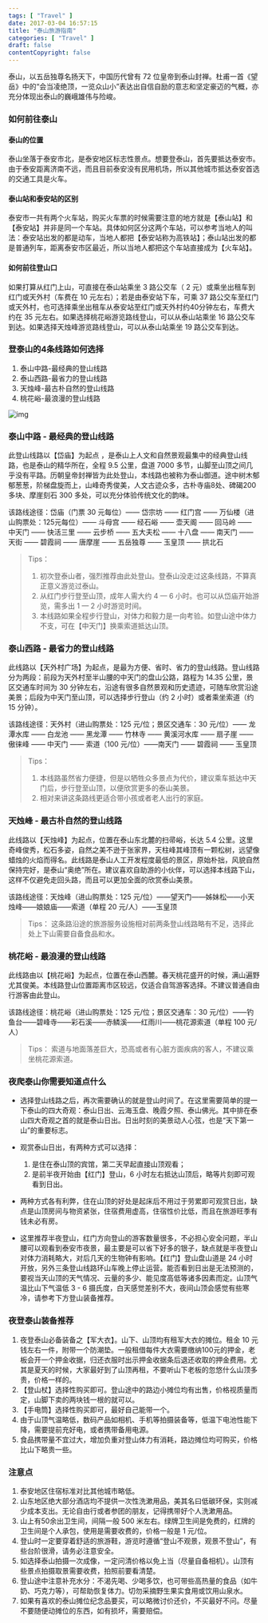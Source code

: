 ```yaml
---
tags: [ "Travel" ]
date: 2017-03-04 16:57:15
title: "泰山旅游指南"
categories: [ "Travel" ]
draft: false
contentCopyright: false
---
```


泰山，以五岳独尊名扬天下，中国历代曾有 72 位皇帝到泰山封禅。杜甫一首《望岳》中的“会当凌绝顶，一览众山小”表达出自信自励的意志和坚定豪迈的气概，亦充分体现出泰山的巍峨雄伟与险峻。

<!--more-->

### 如何前往泰山

#### 泰山的位置

泰山坐落于泰安市北，是泰安地区标志性景点。想要登泰山，首先要抵达泰安市。由于泰安距离济南不远，而且目前泰安没有民用机场，所以其他城市抵达泰安首选的交通工具是火车。

#### 泰山站和泰安站的区别

泰安市一共有两个火车站，购买火车票的时候需要注意的地方就是【泰山站】和【泰安站】并非是同一个车站。具体如何区分这两个车站，可以参考当地人的叫法：泰安站出发的都是动车，当地人都把【泰安站称为高铁站】；泰山站出发的都是普通列车，距离泰安市区最近，所以当地人都把这个车站直接成为【火车站】。

#### 如何前往登山口

如果打算从红门上山，可直接在泰山站乘坐 3 路公交车（ 2 元）或乘坐出租车到红门或天外村（车费在 10 元左右）；若是由泰安站下车，可乘 37 路公交车至红门或天外村，也可选择乘坐出租车从泰安站至红门或天外村约40分钟左右，车费大约在 35 元左右。如果选择桃花峪游览路线登山，可以从泰山站乘坐 16 路公交车到达。如果选择天烛峰游览路线登山，可以从泰山站乘坐 19 路公交车到达。

### 登泰山的4条线路如何选择

1. 泰山中路-最经典的登山线路
2. 泰山西路-最省力的登山线路
3. 天烛峰-最古朴自然的登山线路
4. 桃花峪-最浪漫的登山线路

![img](https://tc.tosone.cn/20190703180529.jpeg)

### 泰山中路 - 最经典的登山线路
此登山线路以【岱庙】为起点 ，是泰山上人文和自然景观最集中的经典登山线路，也是泰山的精华所在，全程 9.5 公里，盘道 7000 多节，山脚至山顶之间几乎没有平路。历朝皇帝封禅皆为此处登山，本线路也被称为泰山御道。途中树木郁郁葱葱，阶梯盘旋而上，山峰奇秀俊美，人文古迹众多，古朴寺庙8处、碑碣200多块、摩崖刻石 300 多处，可以充分体验传统文化的韵味。


该路线途径：岱庙（门票 30 元每位）—— 岱宗坊 —— 红门宫 —— 万仙楼（进山购票处：125元每位）—— 斗母宫 —— 经石峪 —— 壶天阁 —— 回马岭 —— 中天门 —— 快活三里 —— 云步桥 —— 五大夫松 —— 十八盘 —— 南天门 —— 天街 —— 碧霞祠 —— 唐摩崖 —— 五岳独尊 —— 玉皇顶 —— 拱北石

> Tips：
>
>  1. 初次登泰山者，强烈推荐由此处登山。登泰山没走过这条线路，不算真正意义游览过泰山。
>  2. 从红门步行登至山顶，成年人需大约 4 — 6 小时。也可以从岱庙开始游览，需多出 1 — 2 小时游览时间。
>  3. 本线路如果全程步行登山，对体力和毅力是一向考验。如登山途中体力不支，可在【中天门】换乘索道抵达山顶。

### 泰山西路 - 最省力的登山线路

此线路以【天外村广场】为起点，是最为方便、省时、省力的登山线路。登山线路分为两段：前段为天外村至半山腰的中天门的盘山公路，路程为 14.35 公里，景区交通车时间为 30 分钟左右，沿途有很多自然景观和历史遗迹，可随车欣赏沿途美景；后段为中天门至山顶，可以选择步行登山（约 2 小时）或者乘坐索道（约 15 分钟）。


该路线途径：天外村（进山购票处：125 元/位；景区交通车：30 元/位）—— 龙潭水库 —— 白龙池 —— 黑龙潭 —— 竹林寺 —— 黄溪河水库 —— 扇子崖 —— 傲徕峰 —— 中天门 —— 索道（100 元/位）——南天门 —— 碧霞祠 —— 玉皇顶

> Tips：
>
>   1. 本线路虽然省力便捷，但是以牺牲众多景点为代价，建议乘车抵达中天门后，步行登至山顶，以便欣赏更多的泰山美景。
>   2. 相对来讲这条路线更适合带小孩或者老人出行的家庭。

### 天烛峰 - 最古朴自然的登山线路

此线路以【天烛峰】为起点，位置在泰山东北麓的扫帚峪，长达 5.4 公里。这里奇峰俊秀，松石多姿，自然之美不逊于张家界，天柱峰其峰顶有一颗松树，远望像蜡烛的火焰而得名。此线路是泰山人工开发程度最低的景区，原始朴拙，风貌自然保持完好，是泰山“奥绝”所在。建议喜欢自助游的小伙伴，可以选择本线路下山，这样不仅避免走回头路，而且可以更加全面的欣赏泰山美景。


该路线途径：天烛峰（进山购票处：125 元/位）——望天门——姊妹松——小天烛峰——娘娘庙——索道（单程 20 元/人）——玉皇顶

> Tips：
> 这条路沿途的旅游服务设施相对前两条登山线路略有不足，选择此处上下山需要自备食品和水。

### 桃花峪 - 最浪漫的登山线路

此线路由以【桃花峪】为起点，位置在泰山西麓。春天桃花盛开的时候，满山遍野尤其俊美。本线路登山位置距离市区较远，仅适合自驾游客选择。不建议普通自由行游客由此登山。

该路线途径：桃花峪（进山购票处：125 元/位；景区交通车：30 元/位）——钓鱼台——碧峰寺——彩石溪——赤鳞溪——红雨川——桃花源索道（单程 100 元/人）

> Tips：
> 索道与地面落差巨大，恐高或者有心脏方面疾病的客人，不建议乘坐桃花源索道。

### 夜爬泰山你需要知道点什么

- 选择登山线路之后，再次需要确认的就是登山时间了。在这里需要简单的提一下泰山的四大奇观：泰山日出、云海玉盘、晚霞夕照、泰山佛光。其中排在泰山四大奇观之首的就是泰山日出。日出时刻的美景动人心弦，也是“天下第一山”的重要标志。

- 观赏泰山日出，有两种方式可以选择：

  1. 是住在泰山顶的宾馆，第二天早起直接山顶观看；
  2. 是前半夜开始由【红门】登山，6 小时左右抵达山顶后，略等片刻即可观看到日出。


- 两种方式各有利弊，住在山顶的好处是起床后不用过于劳累即可观赏日出，缺点是山顶房间与物资紧张，住宿费用虚高，住宿性价比低，而且在旅游旺季有钱未必有房。

- 这里推荐半夜登山，红门方向登山的游客数量很多，不必担心安全问题，半山腰可以观看到泰安市夜景，最主要是可以省下好多的银子，缺点就是半夜登山对体力消耗略大，对后几天的生物钟有影响。【红门】登山盘山道是 24 小时开放，另外三条登山线路环山车晚上停止运营。能否看到日出是无法预测的，要视当天山顶的天气情况、云量的多少、能见度高低等诸多因素而定。山顶气温比山下气温低 3 - 6 摄氏度，白天感觉差别不大，夜间山顶会感觉有些寒冷，请参考下方登山装备推荐。

### 夜登泰山装备推荐

1. 夜登泰山必备装备之【军大衣】。山下、山顶均有租军大衣的摊位。租金 10 元钱左右一件，附带一个防潮垫。一般租借每件大衣需要缴纳100元的押金，老板会开一个押金收据，归还衣服时出示押金收据条后退还收取的押金费用。尤其是夏天的时候，大家最好到了山顶再租，不要听山下老板的忽悠什么山顶多贵，价格一样的。
2. 【登山杖】选择性购买即可。登山途中的路边小摊位均有出售，价格视质量而定，山脚下卖的两块钱一根的就可以。
3. 【手电筒】选择性购买即可，最好自己能带一个。
4. 由于山顶气温略低，数码产品如相机、手机等拍摄装备等，低温下电池性能下降，需要提前充好电，或者携带备用电源。
5. 食品携带量不宜过大，增加负重对登山体力有消耗，路边摊位均可购买，价格比山下略贵一些。

### 注意点

1. 泰安地区住宿标准对比其他城市略低。
2. 山东地区绝大部分酒店均不提供一次性洗漱用品，美其名曰低碳环保，实则减少成本支出。无论自由行或者参团的朋友，记得携带好个人洗漱用品。
3. 山上有50余出卫生间，间隔一般 500 米左右。绿牌卫生间是免费的，红牌的卫生间是个人承包，使用是需要收费的，价格一般是 1 元/位。
4. 登山时一定要穿着舒适的旅游鞋，游览时遵循“登山不观景，观景不登山”，有些台阶很滑，请务必注意安全。
5. 如选择泰山拍摄一次成像，一定问清价格以免上当（尽量自备相机）。山顶有些景点拍摄取景需要收费，拍照前要看清楚。
6. 登山途中注意补充水分：不渴先喝、少喝多饮，也可带些高热量的食品（如牛奶、巧克力等），可帮助恢复体力。切勿采摘野生果实食用或饮用山泉水。
7. 如果有喜欢的泰山摊位纪念品要买，可以略微讨价还价，不买最好不问。尽量不要随便动摊位的东西，如有损坏，需要赔偿。
